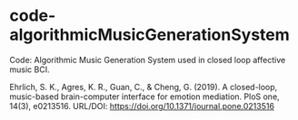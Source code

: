 # code-algorithmicMusicGenerationSystem

Code: Algorithmic Music Generation System used in closed loop affective music BCI.

Ehrlich, S. K., Agres, K. R., Guan, C., & Cheng, G. (2019). A closed-loop, music-based brain-computer interface for emotion mediation. PloS one, 14(3), e0213516. 
URL/DOI: https://doi.org/10.1371/journal.pone.0213516
